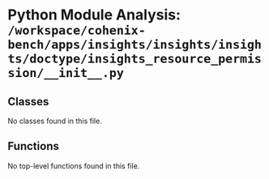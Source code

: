 # Python Module Analysis: `/workspace/cohenix-bench/apps/insights/insights/insights/doctype/insights_resource_permission/__init__.py`

## Classes

No classes found in this file.


## Functions

No top-level functions found in this file.

